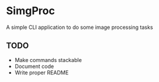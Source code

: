 
# SimgProc

A simple CLI application to do some image processing tasks

## TODO
- Make commands stackable
- Document code
- Write proper README
